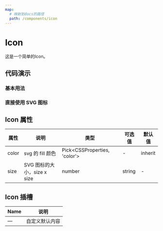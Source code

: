 ```yaml
---
map:
  # 映射到docs的路径
  path: /components/icon
---
```


# Icon

这是一个简单的Icon。

## 代码演示

### 基本用法
<demo src="./demo.vue"
  language="vue"
  title="基本用法"
  desc="点击切换。">
</demo>

### 直接使用 SVG 图标
<demo src="./demo1.vue"
  language="vue"
  title="基本用法"
  desc="点击切换。">
</demo>

## Icon 属性

| 属性 | 说明                | 类型                           | 可选值 | 默认值                |
| --------- | -------------------------- | ------------------------------ | ---------------- | ---------------------- |
| color     | svg 的 fill 颜色   | Pick\<CSSProperties, 'color'\> | -                | inherit     |
| size      | SVG 图标的大小，size x size	 | number | string               | -                | inherit from font size |

## Icon 插槽

| Name | 说明               |
| ---- | ------------------------- |
| —    | 自定义默认内容 |